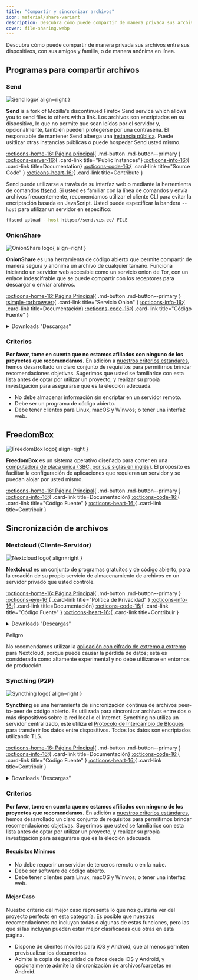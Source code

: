 ```yaml
---
title: "Compartir y sincronizar archivos"
icon: material/share-variant
description: Descubra cómo puede compartir de manera privada sus archivos entre sus dispositivos, con sus amigos y familia, o de manera anónima en línea.
cover: file-sharing.webp
---
```


Descubra cómo puede compartir de manera privada sus archivos entre sus dispositivos, con sus amigos y familia, o de manera anónima en línea.

## Programas para compartir archivos

### Send

<div class="admonition recommendation" markdown>

![Send logo](assets/img/file-sharing-sync/send.svg){ align=right }

**Send** is a fork of Mozilla's discontinued Firefox Send service which allows you to send files to others with a link. Los archivos son encriptados en su dispositivo, lo que no permite que sean leídos por el servidor y, opcionalmente, también pueden protegerse por una contraseña. El responsable de mantener Send alberga una [instancia pública](https://send.vis.ee). Puede usitlizar otras instancias públicas o puede hospedar Send usted mismo.

[:octicons-home-16: Página principal](https://send.vis.ee){ .md-button .md-button--primary }
[:octicons-server-16:](https://github.com/timvisee/send-instances){ .card-link title="Public Instances"}
[:octicons-info-16:](https://github.com/timvisee/send#readme){ .card-link title=Documentation}
[:octicons-code-16:](https://github.com/timvisee/send){ .card-link title="Source Code" }
[:octicons-heart-16:](https://github.com/sponsors/timvisee){ .card-link title=Contribute }

</details>

</div>

Send puede utilizarse a través de su interfaz web o mediante la herremienta de comandos [ffsend](https://github.com/timvisee/ffsend). Si usted es familiar con la línea de comandos y envía archivos frecuentemente, recomendamos utilizar el cliente CLI para evitar la encriptación basada en JavaScript. Usted puede especificar la bandera `--host` para utilizar un servidor en específico:

```bash
ffsend upload --host https://send.vis.ee/ FILE
```

### OnionShare

<div class="admonition recommendation" markdown>

![OnionShare logo](assets/img/file-sharing-sync/onionshare.svg){ align=right }

**OnionShare** es una herramienta de código abierto que permite compartir de manera segura y anónima un archivo de cualquier tamaño. Funciona iniciando un servidor web accesible como un servicio onion de Tor, con un enlace indescifrable que se puede compartir con los receptores para descargar o enviar archivos.

[:octicons-home-16: Página Principal](https://onionshare.org){ .md-button .md-button--primary }
[:simple-torbrowser:](http://lldan5gahapx5k7iafb3s4ikijc4ni7gx5iywdflkba5y2ezyg6sjgyd.onion){ .card-link title="Servicio Onion" }
[:octicons-info-16:](https://docs.onionshare.org){ .card-link title=Documentación}
[:octicons-code-16:](https://github.com/onionshare/onionshare){ .card-link title="Código Fuente" }

<details class="downloads" markdown>
<summary>Downloads "Descargas"</summary>

- [:simple-windows11: Windows](https://onionshare.org/#download)
- [:simple-apple: macOS](https://onionshare.org/#download)
- [:simple-linux: Linux](https://onionshare.org/#download)

</details>

</div>

### Criterios

**Por favor, tome en cuenta que no estamos afiliados con ninguno de los proyectos que recomendamos.** En adición a [nuestros criterios estándares](about/criteria.md), hemos desarrollado un claro conjunto de requisitos para permitirnos brindar recomendaciones objetivas. Sugerimos que usted se familiarice con esta lista antes de optar por utilizar un proyecto, y realizar su propia investigación para asegurarse que es la elección adecuada.

- No debe almacenar información sin encriptar en un servidor remoto.
- Debe ser un programa de código abierto.
- Debe tener clientes para Linux, macOS y Winwos; o tener una interfaz web.

## FreedomBox

<div class="admonition recommendation" markdown>

![FreedomBox logo](assets/img/file-sharing-sync/freedombox.svg){ align=right }

**FreedomBox** es un sistema operativo diseñado para correr en una [computadora de placa única (SBC, por sus siglas en inglés)](https://en.wikipedia.org/wiki/Single-board_computer). El propósito es facilitar la configuración de aplicaciones que requieran un servidor y se puedan alojar por usted mismo.

[:octicons-home-16: Página Principal](https://freedombox.org){ .md-button .md-button--primary }
[:octicons-info-16:](https://wiki.debian.org/FreedomBox/Manual){ .card-link title=Documentación}
[:octicons-code-16:](https://salsa.debian.org/freedombox-team/freedombox){ .card-link title="Código Fuente" }
[:octicons-heart-16:](https://freedomboxfoundation.org/donate){ .card-link title=Contribuir }

</details>

</div>

## Sincronización de archivos

### Nextcloud (Cliente-Servidor)

<div class="admonition recommendation" markdown>

![Nextcloud logo](assets/img/productivity/nextcloud.svg){ align=right }

**Nextcloud** es un conjunto de programas gratuitos y de código abierto, para la creación de su propio servicio de almacenamiento de archivos en un servidor privado que usted controle.

[:octicons-home-16: Página Principal](https://nextcloud.com){ .md-button .md-button--primary }
[:octicons-eye-16:](https://nextcloud.com/privacy){ .card-link title="Política de Privacidad" }
[:octicons-info-16:](https://nextcloud.com/support){ .card-link title=Documentación}
[:octicons-code-16:](https://github.com/nextcloud){ .card-link title="Código Fuente" }
[:octicons-heart-16:](https://nextcloud.com/contribute){ .card-link title=Contribuir }

<details class="downloads" markdown>
<summary>Downloads "Descargas"</summary>

- [:simple-googleplay: Google Play](https://play.google.com/store/apps/details?id=com.nextcloud.client)
- [:simple-appstore: App Store](https://apps.apple.com/app/id1125420102)
- [:simple-github: GitHub](https://github.com/nextcloud/android/releases)
- [:simple-windows11: Windows](https://nextcloud.com/install/#install-clients)
- [:simple-apple: macOS](https://nextcloud.com/install/#install-clients)
- [:simple-linux: Linux](https://nextcloud.com/install/#install-clients)

</details>

</div>

<div class="admonition danger" markdown>
<p class="admonition-title">Peligro</p>

No recomendamos utilizar la [aplicación con cifrado de extremo a extremo](https://apps.nextcloud.com/apps/end_to_end_encryption) para Nextcloud, porque puede causar la pérdida de datos; esta es considerada como altamente experimental y no debe utilizarse en entornos de producción.

</div>

### Syncthing (P2P)

<div class="admonition recommendation" markdown>

![Syncthing logo](assets/img/file-sharing-sync/syncthing.svg){ align=right }

**Syncthing** es una herramienta de sincronización continua de archivos peer-to-peer de código abierto. Es utilizada para sincronizar archivos entre dos o más dispositivos sobre la red local o el Internet. Syncthing no utiliza un servidor centralizado, este utiliza el [Protocolo de Intercambio de Bloques](https://docs.syncthing.net/specs/bep-v1.html#bep-v1) para transferir los datos entre dispositivos. Todos los datos son encriptados utilizando TLS.

[:octicons-home-16: Página Principal](https://syncthing.net){ .md-button .md-button--primary }
[:octicons-info-16:](https://docs.syncthing.net){ .card-link title=Documentación}
[:octicons-code-16:](https://github.com/syncthing){ .card-link title="Código Fuente" }
[:octicons-heart-16:](https://syncthing.net/donations){ .card-link title=Contribuir }

<details class="downloads" markdown>
<summary>Downloads "Descargas"</summary>

- [:simple-googleplay: Google Play](https://play.google.com/store/apps/details?id=com.nutomic.syncthingandroid)
- [:simple-windows11: Windows](https://syncthing.net/downloads)
- [:simple-apple: macOS](https://syncthing.net/downloads)
- [:simple-linux: Linux](https://syncthing.net/downloads)
- [:simple-freebsd: FreeBSD](https://syncthing.net/downloads)

</details>

</div>

<!-- markdownlint-disable-next-line -->
### Criterios

**Por favor, tome en cuenta que no estamos afiliados con ninguno de los proyectos que recomendamos.** En adición a [nuestros criterios estándares](about/criteria.md), hemos desarrollado un claro conjunto de requisitos para permitirnos brindar recomendaciones objetivas. Sugerimos que usted se familiarice con esta lista antes de optar por utilizar un proyecto, y realizar su propia investigación para asegurarse que es la elección adecuada.

#### Requisitos Mínimos

- No debe requerir un servidor de terceros remoto o en la nube.
- Debe ser software de código abierto.
- Debe tener clientes para Linux, macOS y Winwos; o tener una interfaz web.

#### Mejor Caso

Nuestro criterio del mejor caso representa lo que nos gustaría ver del proyecto perfecto en esta categoría. Es posible que nuestras recomendaciones no incluyan todas o algunas de estas funciones, pero las que sí las incluyan pueden estar mejor clasificadas que otras en esta página.

- Dispone de clientes móviles para iOS y Android, que al menos permiten previsualizar los documentos.
- Admite la copia de seguridad de fotos desde iOS y Android, y opcionalmente admite la sincronización de archivos/carpetas en Android.
